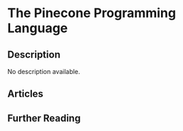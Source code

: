 # The Pinecone Programming Language

## Description

No description available.

## Articles

## Further Reading
